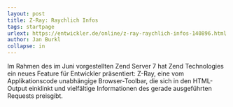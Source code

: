 ```yaml
---
layout: post
title: Z-Ray: Raychlich Infos
tags: startpage
urlext: https://entwickler.de/online/z-ray-raychlich-infos-140896.html
author: Jan Burkl
collapse: in
---
```

Im Rahmen des im Juni vorgestellten Zend Server 7 hat Zend Technologies ein neues Feature für Entwickler präsentiert: Z-Ray, eine vom Applikationscode unabhängige Browser-Toolbar, die sich in den HTML-Output einklinkt und vielfältige Informationen des gerade ausgeführten Requests preisgibt.

